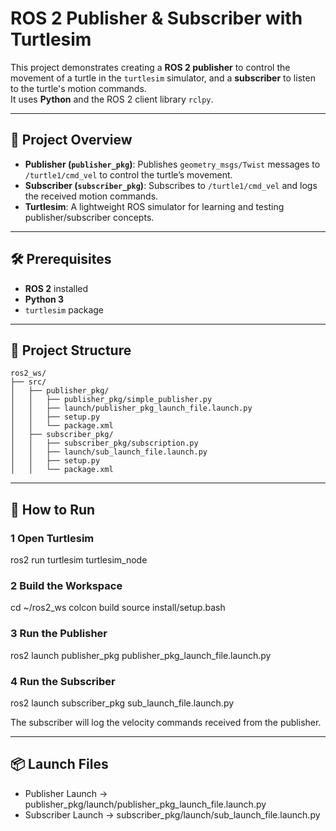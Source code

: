 # ROS 2 Publisher & Subscriber with Turtlesim

This project demonstrates creating a **ROS 2 publisher** to control the movement of a turtle in the `turtlesim` simulator, and a **subscriber** to listen to the turtle's motion commands.  
It uses **Python** and the ROS 2 client library `rclpy`.

---

## 📌 Project Overview

- **Publisher (`publisher_pkg`)**: Publishes `geometry_msgs/Twist` messages to `/turtle1/cmd_vel` to control the turtle’s movement.
- **Subscriber (`subscriber_pkg`)**: Subscribes to `/turtle1/cmd_vel` and logs the received motion commands.
- **Turtlesim**: A lightweight ROS simulator for learning and testing publisher/subscriber concepts.

---

## 🛠 Prerequisites

- **ROS 2** installed 
- **Python 3**
- `turtlesim` package
  
---

## 📂 Project Structure

```text
ros2_ws/
├── src/
│   ├── publisher_pkg/
│   │   ├── publisher_pkg/simple_publisher.py
│   │   ├── launch/publisher_pkg_launch_file.launch.py
│   │   ├── setup.py
│   │   └── package.xml
│   ├── subscriber_pkg/
│   │   ├── subscriber_pkg/subscription.py
│   │   ├── launch/sub_launch_file.launch.py
│   │   ├── setup.py
│   │   └── package.xml
```

---

## 🚀 How to Run

### 1 Open Turtlesim
ros2 run turtlesim turtlesim_node

### 2 Build the Workspace
cd ~/ros2_ws
colcon build
source install/setup.bash

### 3 Run the Publisher
ros2 launch publisher_pkg publisher_pkg_launch_file.launch.py

### 4 Run the Subscriber
ros2 launch subscriber_pkg sub_launch_file.launch.py

The subscriber will log the velocity commands received from the publisher.

---

## 📦 Launch Files
- Publisher Launch → publisher_pkg/launch/publisher_pkg_launch_file.launch.py
- Subscriber Launch → subscriber_pkg/launch/sub_launch_file.launch.py
